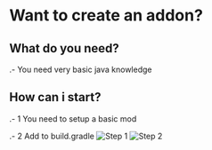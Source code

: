 # Want to create an addon?

## What do you need?

.- You need very basic java knowledge

## How can i start?

.- 1 You need to setup a basic mod

.- 2 Add to build.gradle
![Step 1](https://i.imgur.com/gvvq1AJ.jpg)
![Step 2](https://i.imgur.com/BP7YZSL.jpg)
